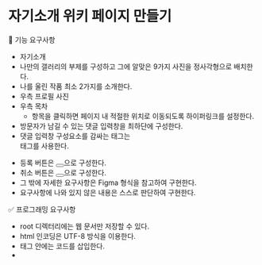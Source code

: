 # 자기소개 위키 페이지 만들기

🎯 기능 요구사항

- 자기소개
- 나만의 갤러리의 부제를 구성하고 그에 알맞은 9가지 사진을 정사각형으로 배치한다.
- 나를 울린 작품 최소 2가지를 소개한다.
- 우측 프로필 사진
- 우측 목차
  - 항목을 클릭하면 페이지 내 적절한 위치로 이동되도록 하이퍼링크를 설정한다.
- 방문자가 남길 수 있는 댓글 입력창을 최하단에 구성한다.
- 댓글 입력창 구성요소를 감싸는 태그는 <form> 태그를 사용한다.
- 등록 버튼은 <button type="button"></button>으로 구성한다.
- 취소 버튼은 <button type="reset"></button>으로 구성한다.
- 그 밖에 자세한 요구사항은 Figma 형식을 참고하여 구현한다.
- 요구사항에 나와 있지 않은 내용은 스스로 판단하여 구현한다.

✅ 프로그래밍 요구사항

- root 디렉터리에는 웹 문서만 저장할 수 있다.
- html 인코딩은 UTF-8 방식을 이용한다.
- <head> 태그 안에는 <meta charset="utf-8"> 코드를 삽입한다.
- <title> 태그 안에는 적절한 제목을 재량껏 고민하여 삽입한다.
- 웹 문서를 구성할 때는 시멘틱 태그 및 <div>로 적절히 화면을 나눈다.
- 웹 문서의 본문 영역은 <h#> 태그를 사용하여 섹션을 구분한다.
- 리소스를 불러오는 경로는 상대 경로로 지정해야 한다.
- images 디렉터리에는 이미지 파일만 저장할 수 있다.
- css 디렉터리에는 스타일링 파일만 저장할 수 있다.
- 레이아웃은 제공되는 템플릿 파일을 따르되, 본인이 원하는 대로 자유롭게 스타일링할 수 있다.
